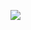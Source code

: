 <img align="center" src="[！[Top Langs ]（https://github-readme-stats.vercel.app/api/top-langs/？username = 
ryotaro-tenya0727）]（https://github.com/anuraghazra/github-readme-stats）" />

